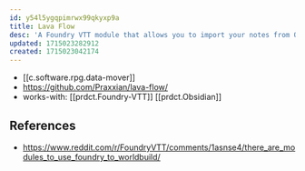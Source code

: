 ```yaml
---
id: y54l5ygqpimrwx99qkyxp9a
title: Lava Flow
desc: 'A Foundry VTT module that allows you to import your notes from Obsidian MD into Foundry journal entries. '
updated: 1715023282912
created: 1715023042174
---
```


- [[c.software.rpg.data-mover]] 
- https://github.com/Praxxian/lava-flow/
- works-with: [[prdct.Foundry-VTT]] [[prdct.Obsidian]]

## References

- https://www.reddit.com/r/FoundryVTT/comments/1asnse4/there_are_modules_to_use_foundry_to_worldbuild/